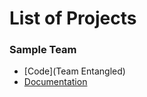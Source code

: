 # List of Projects

### Sample Team

- [Code](Team Entangled)
- [Documentation](./team_entangled/static/assets/docs/)

